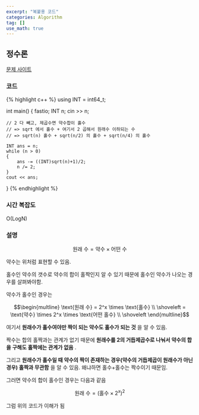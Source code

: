 ```yaml
---
excerpt: "복붙용 코드"
categories: Algorithm
tag: []
use_math: true
---
```

## 정수론

[문제 사이트](https://www.acmicpc.net/problem/11692)

### 코드

{% highlight c++ %}
using INT = int64_t;

int main()
{
	fastio;
	INT n;
	cin >> n;

	// 2 다 빼고, 제곱수면 약수합이 홀수
	// => sqrt 에서 홀수 + 여기서 2 곱해서 원래수 이하되는 수
	// => sqrt(n) 홀수 + sqrt(n/2) 의 홀수 + sqrt(n/4) 의 홀수
	
	INT ans = n;
	while (n > 0)
	{
		ans -= ((INT)sqrt(n)+1)/2;
		n /= 2;
	}
	cout << ans;
}
{% endhighlight %}

### 시간 복잡도

O(LogN)

### 설명

$$
   \text{원래 수} = \text{약수} \times \text{어떤 수}
$$

약수는 위처럼 표현할 수 있음.

홀수인 약수의 갯수로 약수의 합이 홀짝인지 알 수 있기 때문에 홀수인 약수가 나오는 경우를 살펴봐야함.

약수가 홀수인 경우는 

$$\begin{multline}
\text{원래 수}
= 2^x \times \text{홀수}  \\ \shoveleft
= \text{약수} \times 2^x \times \text{어떤 홀수} \\ \shoveleft
\end{multline}$$

여기서 __원래수가 홀수여야만 짝이 되는 약수도 홀수가 되는 것__ 을 알 수 있음. 

짝수는 합의 홀짝과는 관계가 없기 때문에 __원래수를 2의 거듭제곱수로 나눠서 약수의 합을 구해도 홀짝에는 관계가 없음__ . 

그리고 __원래수가 홀수일 때 약수의 짝이 존재하는 경우(약수의 거듭제곱이 원래수가 아닌경우) 홀짝과 무관함__ 을 알 수 있음. 왜냐하면 홀수+홀수는 짝수이기 때문임.

그러면 약수의 합이 홀수인 경우는 다음과 같음

$$ \text{원래 수} = (\text{홀수} \times 2^x)^2 $$

그럼 위의 코드가 이해가 됨

